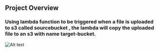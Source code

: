 ## Project Overview
### Using lambda function to be triggered when a file is uploaded to s3 called sourcebucket , the lambda will copy the uploaded file to an s3 with name target-bucket.

<img title="a title" alt="Alt text" src="https://user-images.githubusercontent.com/116598689/219280186-651e2a8a-b572-4ef3-807e-2661ae25c638.png">
